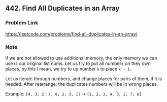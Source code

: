 ## 442. Find All Duplicates in an Array

### Problem Link 
https://leetcode.com/problems/find-all-duplicates-in-an-array/

### Note
If we are not allowed to use additional memory, the only memory we can use is our original list nums. Let us try to put 
all numbers on they own places, by this I mean, we try to up number `k` to place `k - 1`.

Let us iterate through numbers, and change places for pairs of them, if it is needed. After rearrange, the duplicates
 numbers will be in wrong places.

Example: `[4, 3, 2, 7, 8, 2, 3, 1]` -> `[1, 2, 3, 4, 3, 2, 7, 8]`